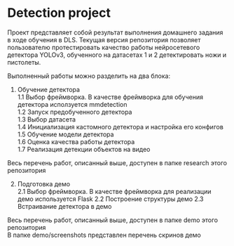 # Detection project

Проект представляет собой результат выполнения домашнего задания в ходе обучения в DLS.
Текущая версия репозитория позволяет пользователю протестировать качество работы нейросетевого детектора YOLOv3, обученного на датасетах 1 и 2 детектировать ножи и пистолеты.  

Выполненный работы можно разделить на два блока:

1. Обучение детектора  
  1.1 Выбор фреймворка. В качестве фреймворка для обучения детектора исползуется mmdetection  
  1.2 Запуск предобученного детектора  
  1.3 Выбор датасета  
  1.4 Инициализация кастомного детектора и настройка его конфигов  
  1.5 Обучение модели детектора  
  1.6 Оценка качества работы детектора  
  1.7 Реализация детекции объектов на видео  
  
Весь перечень работ, описанный выше, доступен в папке research этого репозитория

2. Подготовка демо  
  2.1 Выбор фреймворка. В качестве фреймворка для реализации демо используется Flask
  2.2 Построение структуры демо
  2.3 Встраивание детектора в демо
  
Весь перечень работ, описанный выше, доступен в папке demo этого репозитория\
В папке demo/screenshots представлен перечень скринов демо
